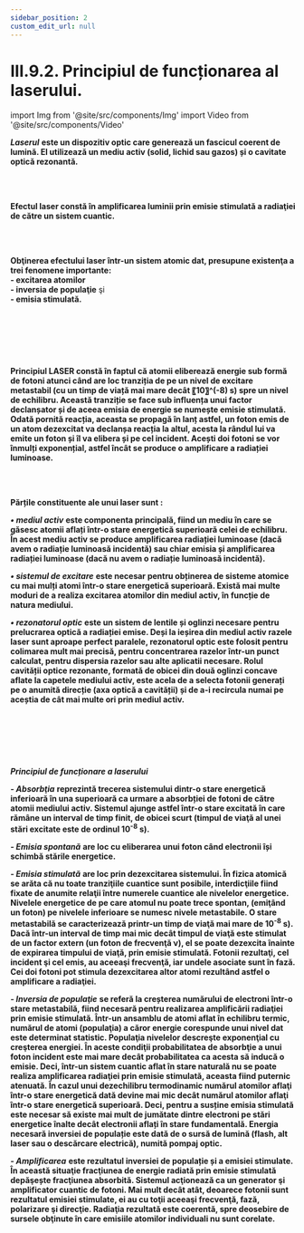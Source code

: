 ```yaml
---
sidebar_position: 2
custom_edit_url: null
---
```


# III.9.2. Principiul de funcționarea al laserului.





import Img from '@site/src/components/Img'
import Video from '@site/src/components/Video'




<div class="alert alert--primary" role="alert">

***Laserul*** **este un dispozitiv optic care generează un fascicul coerent de lumină. El utilizează un mediu activ (solid, lichid sau gazos) și o cavitate optică rezonantă.**


</div>

<br></br>




<div class="alert alert--primary" role="alert">


**Efectul laser constă în amplificarea luminii prin emisie stimulată a radiaţiei de către un sistem cuantic.**


</div>

<br></br>


<div class="alert alert--primary" role="alert">

**Obţinerea efectului laser într-un sistem atomic dat, presupune existenţa a trei fenomene importante:**      
**- excitarea atomilor**       
**- inversia de populaţie** şi      
**- emisia stimulată.**






</div>


<br></br>





<br></br>

<div class="alert alert--primary" role="alert">

**Principiul LASER constă în faptul că atomii eliberează energie sub formă de fotoni atunci când are loc tranziția de pe un nivel de excitare metastabil (cu un timp de viață mai mare decât 〖10〗^(-8) s) spre un nivel de echilibru. Această tranziție se face sub influența unui factor declanșator și de aceea emisia de energie se numește emisie stimulată. Odată pornită reacția, aceasta se propagă în lanț astfel, un foton emis de un atom dezexcitat va declanșa reacția la altul, acesta la rândul lui va emite un foton și îl va elibera și pe cel incident. Acești doi fotoni se vor înmulți exponențial, astfel încât se produce o amplificare a radiației luminoase.**


</div>






<br></br>


<div class="alert alert--primary" role="alert">


**Părțile constituente ale unui laser sunt :** 

***• mediul activ*** **este componenta principală, fiind un mediu în care se găsesc atomii aflați într-o stare energetică superioară celei de echilibru. În acest mediu activ se produce amplificarea radiației luminoase (dacă avem o radiație luminoasă incidentă) sau chiar emisia și amplificarea radiației luminoase (dacă nu avem o radiație luminoasă incidentă).**

***• sistemul de excitare*** **este necesar pentru obținerea de sisteme atomice cu mai mulți atomi într-o stare energetică superioară. Există mai multe moduri de a realiza excitarea atomilor din mediul activ, în funcție de natura mediului.**

***• rezonatorul optic*** **este un sistem de lentile și oglinzi necesare pentru prelucrarea optică a radiației emise. Deși la ieșirea din mediul activ razele laser sunt aproape perfect paralele, rezonatorul optic este folosit pentru colimarea mult mai precisă, pentru concentrarea razelor într-un punct calculat, pentru dispersia razelor sau alte aplicatii necesare. Rolul cavității optice rezonante, formată de obicei din două oglinzi concave aflate la capetele mediului activ, este acela de a selecta fotonii generați pe o anumită direcție (axa optică a cavității) și de a-i recircula numai pe aceștia de cât mai multe ori prin mediul activ.**





</div>



<br></br>




<br></br>



<div class="alert alert--primary" role="alert">

***Principiul de funcționare a laserului***

***- Absorbţia*** **reprezintă trecerea sistemului dintr-o stare energetică inferioară în una superioară ca urmare a absorbției de fotoni de către atomii mediului activ. Sistemul ajunge astfel într-o stare excitată în care rămâne un interval de timp finit, de obicei scurt (timpul de viaţă al unei stări excitate este de ordinul 10<sup>-8</sup> s).**

***- Emisia spontană*** **are loc cu eliberarea unui foton când electronii își schimbă stările energetice.**

***- Emisia stimulată*** **are loc prin dezexcitarea sistemului. În fizica atomică se arăta că nu toate tranziţiile cuantice sunt posibile, interdicţiile fiind fixate de anumite relaţii între numerele cuantice ale nivelelor energetice. Nivelele energetice de pe care atomul nu poate trece spontan, (emiţând un foton) pe nivelele inferioare se numesc nivele metastabile. O stare metastabilă se caracterizează printr-un timp de viaţă mai mare de 10<sup>-8</sup> s). Dacă într-un interval de timp mai mic decât timpul de viaţă este stimulat de un factor extern (un foton de frecvenţă ν), el se poate dezexcita înainte de expirarea timpului de viaţă, prin emisie stimulată. Fotonii rezultaţi, cel incident şi cel emis, au aceeaşi frecvenţă, iar undele asociate sunt în fază. Cei doi fotoni pot stimula dezexcitarea altor atomi rezultând astfel o amplificare a radiaţiei.**

***- Inversia de populaţie*** **se referă la creșterea numărului de electroni într-o stare metastabilă, fiind necesară pentru realizarea amplificării radiaţiei prin emisie stimulată. Într-un ansamblu de atomi aflat în echilibru termic, numărul de atomi (populaţia) a căror energie corespunde unui nivel dat este determinat statistic. Populaţia nivelelor descreşte exponenţial cu creşterea energiei. În aceste condiţii probabilitatea de absorbţie a unui foton incident este mai mare decât probabilitatea ca acesta să inducă o emisie. Deci, într-un sistem cuantic aflat în stare naturală nu se poate realiza amplificarea radiaţiei prin emisie stimulată, aceasta fiind puternic atenuată. În cazul unui dezechilibru termodinamic numărul atomilor aflaţi într-o stare energetică dată devine mai mic decât numărul atomilor aflaţi într-o stare energetică superioară. Deci, pentru a susține emisia stimulată este necesar să existe mai mult de jumătate dintre electroni pe stări energetice înalte decât electronii aflați în stare fundamentală. Energia necesară inversiei de populație este dată de o sursă de lumină (flash, alt laser sau o descărcare electrică), numită pompaj optic.**

***- Amplificarea*** **este rezultatul inversiei de populație și a emisiei stimulate. În această situaţie fracţiunea de energie radiată prin emisie stimulată depăşește fracţiunea absorbită. Sistemul acţionează ca un generator şi amplificator cuantic de fotoni. Mai mult decât atât, deoarece fotonii sunt rezultatul emisiei stimulate, ei au cu toţii aceeaşi frecvenţă, fază, polarizare şi direcţie. Radiaţia rezultată este coerentă, spre deosebire de sursele obţinute în care emisiile atomilor individuali nu sunt corelate.**





</div>


